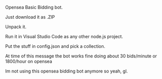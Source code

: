Opensea Basic Bidding bot.

Just download it as .ZIP

Unpack it.

Run it in Visual Studio Code as any other node.js project.

Put the stuff in config.json and pick a collection.

At time of this message the bot works fine doing about 30 bids/minute or 1800/hour on opensea

Im not using this opensea bidding bot anymore so yeah, gl.
